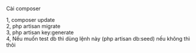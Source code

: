 Cài composer

1, composer update <br>
2, php artisan migrate <br>
3, php artisan key:generate <br>
4, Nếu muốn test db thì dùng lệnh này (php artisan db:seed) nếu không thì thôi
